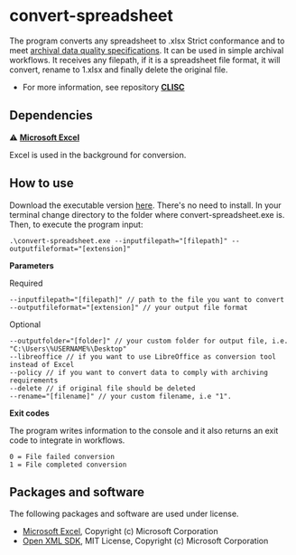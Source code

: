 # convert-spreadsheet
The program converts any spreadsheet to .xlsx Strict conformance and to meet [archival data quality specifications](https://github.com/Asbjoedt/CLISC/wiki/Archival-Data-Quality). It can be used in simple archival workflows. It receives any filepath, if it is a spreadsheet file format, it will convert, rename to 1.xlsx and finally delete the original file.

* For more information, see repository **[CLISC](https://github.com/Asbjoedt/CLISC)**

## Dependencies
:warning: **[Microsoft Excel](https://www.microsoft.com/en-us/microsoft-365/excel)**

Excel is used in the background for conversion.

## How to use
Download the executable version [here](https://github.com/Asbjoedt/convert-spreadsheet/releases). There's no need to install. In your terminal change directory to the folder where convert-spreadsheet.exe is. Then, to execute the program input:
```
.\convert-spreadsheet.exe --inputfilepath="[filepath]" --outputfileformat="[extension]"
```

**Parameters**

Required
```
--inputfilepath="[filepath]" // path to the file you want to convert
--outputfileformat="[extension]" // your output file format
```
Optional
```
--outputfolder="[folder]" // your custom folder for output file, i.e. "C:\Users\%USERNAME%\Desktop"
--libreoffice // if you want to use LibreOffice as conversion tool instead of Excel
--policy // if you want to convert data to comply with archiving requirements
--delete // if original file should be deleted
--rename="[filename]" // your custom filename, i.e "1".
```

**Exit codes**

The program writes information to the console and it also returns an exit code to integrate in workflows.
```
0 = File failed conversion
1 = File completed conversion
```

## Packages and software
The following packages and software are used under license.
* [Microsoft Excel](https://www.microsoft.com/en-us/microsoft-365/excel), Copyright (c) Microsoft Corporation
* [Open XML SDK](https://github.com/OfficeDev/Open-XML-SDK), MIT License, Copyright (c) Microsoft Corporation
